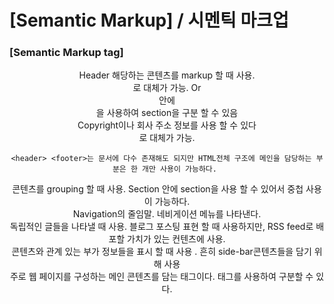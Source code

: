 # [Semantic Markup] / 시멘틱 마크업

### [Semantic Markup tag]

<header> 
Header 해당하는 콘텐츠를 markup 할 때 사용. <div id=”header”>로 대체가 가능. Or  <section>안에 <header>을 사용하여 section을 구분 할 수 있음

<footer> 
 Copyright이나 회사 주소 정보를 사용 할 수 있다 <div id=”footer’> 로 대체가 가능.

	<header> <footer>는 문서에 다수 존재해도 되지만 HTML전체 구조에 메인을 담당하는 부분은 한 개만 사용이 가능하다. 
	
<section> 
콘텐츠를 grouping 할 때 사용. Section 안에 section을 사용 할 수 있어서 중첩 사용이 가능하다. 

<nav>
Navigation의 줄임말. 네비게이션 메뉴를 나타낸다.

<article>
독립적인 글들을 나타낼 때 사용. 블로그 포스팅 표현 할 때 사용하지만, RSS feed로 배포할 가치가 있는 컨텐츠에 사용.

<aside>
콘텐츠와 관계 있는 부가 정보들을 표시 할 때 사용 . 흔히 side-bar콘텐츠들을 담기 위해  사용 

<main>
주로 웹 페이지를 구성하는 메인 콘텐츠를 담는 태그이다. <body>태그를 사용하여 구분할 수 있다. 


